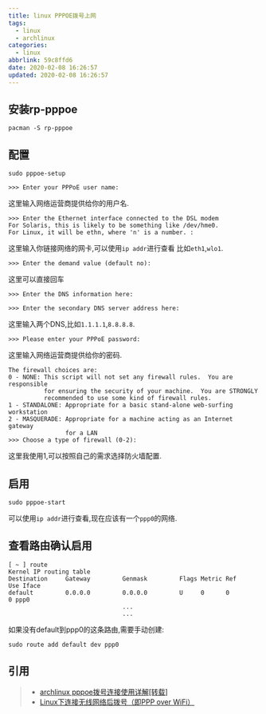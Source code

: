 ```yaml
---
title: linux PPPOE拨号上网
tags:
  - linux
  - archlinux
categories:
  - linux
abbrlink: 59c8ffd6
date: 2020-02-08 16:26:57
updated: 2020-02-08 16:26:57
---
```

## 安装rp-pppoe

```shell
pacman -S rp-pppoe
```

## 配置

```shell
sudo pppoe-setup
```

```shell
>>> Enter your PPPoE user name:
```

这里输入网络运营商提供给你的用户名.
<!--more-->
```shell
>>> Enter the Ethernet interface connected to the DSL modem
For Solaris, this is likely to be something like /dev/hme0.
For Linux, it will be ethn, where 'n' is a number. :
```

这里输入你链接网络的网卡,可以使用`ip addr`进行查看 比如`eth1`,`wlo1`.

```shel
>>> Enter the demand value (default no):
```

这里可以直接回车

```shell
>>> Enter the DNS information here:
```

```shell
>>> Enter the secondary DNS server address here:
```

这里输入两个DNS,比如`1.1.1.1`,`8.8.8.8`.

```shell
>>> Please enter your PPPoE password:  
```

这里输入网络运营商提供给你的密码.

```shell
The firewall choices are:
0 - NONE: This script will not set any firewall rules.  You are responsible
          for ensuring the security of your machine.  You are STRONGLY
          recommended to use some kind of firewall rules.
1 - STANDALONE: Appropriate for a basic stand-alone web-surfing workstation
2 - MASQUERADE: Appropriate for a machine acting as an Internet gateway
                for a LAN
>>> Choose a type of firewall (0-2):
```

这里我使用1,可以按照自己的需求选择防火墙配置.

## 启用

```shell
sudo pppoe-start
```

可以使用`ip addr`进行查看,现在应该有一个`ppp0`的网络.

## 查看路由确认启用

```shell
[ ~ ] route
Kernel IP routing table
Destination     Gateway         Genmask         Flags Metric Ref    Use Iface
default         0.0.0.0         0.0.0.0         U     0      0        0 ppp0
                                ...
                                ...

```

如果没有default到ppp0的这条路由,需要手动创建:

```shell
sudo route add default dev ppp0
```

## 引用

> - [archlinux pppoe拨号连接使用详解[转载]](https://www.cnblogs.com/viusuangio/p/7112674.html)  
> - [Linux下连接无线网络后拨号（即PPP over WiFi）](https://www.librehat.com/guide-on-linux-ppp-over-wireless-network/)

